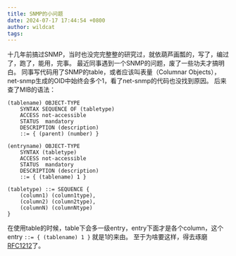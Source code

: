 ```yaml
---
title: SNMP的小问题
date: 2024-07-17 17:44:54 +0800
author: wildcat
tags:
---
```

十几年前搞过SNMP，当时也没完完整整的研究过，就依葫芦画瓢的，写了，编过了，跑了，能用，完事。
最近同事遇到一个SNMP的问题，废了一些功夫才搞明白。
同事写代码用了SNMP的table，或者应该叫表量（Columnar Objects），net-snmp生成的OID中始终会多个1，看了net-snmp的代码也没找到原因。
后来查了MIB的语法：

```
(tablename) OBJECT-TYPE 
	SYNTAX SEQUENCE OF (tabletype) 
	ACCESS not-accessible
	STATUS  mandatory 
	DESCRIPTION (description)
	::= { (parent) (number) } 
 
(entryname) OBJECT-TYPE 
	SYNTAX (tabletype) 
	ACCESS not-accessible 
	STATUS  mandatory 
	DESCRIPTION (description) 
	::= { (tablename) 1 }  
 
(tabletype) ::= SEQUENCE { 
	(column1) (column1type),
	(column2) (column2type),
	(columnN) (columnNtype) 
}
```
在使用table的时候，table下会多一级entry，entry下面才是各个column，这个entry `::= { (tablename) 1 }`  就是1的来由。
至于为啥要这样，得去琢磨[RFC1212]([ietf.org/rfc/rfc1212.txt](https://www.ietf.org/rfc/rfc1212.txt))了。
